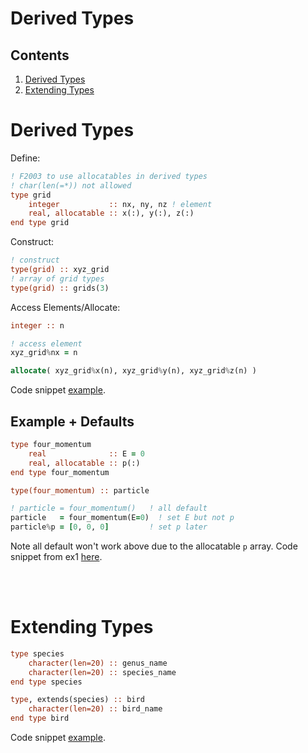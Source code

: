 # Derived Types

## Contents

1. [Derived Types](#1)
2. [Extending Types](#2)

<a name="1"></a>
# Derived Types

Define:

```fortran
! F2003 to use allocatables in derived types
! char(len(=*)) not allowed
type grid
    integer           :: nx, ny, nz ! element
    real, allocatable :: x(:), y(:), z(:)
end type grid
```

Construct:

```fortran
! construct
type(grid) :: xyz_grid
! array of grid types
type(grid) :: grids(3)
```

Access Elements/Allocate:

```fortran
integer :: n

! access element
xyz_grid%nx = n

allocate( xyz_grid%x(n), xyz_grid%y(n), xyz_grid%z(n) )
```

Code snippet [example](../08_Derived_Types/derived_types.f90).

## Example + Defaults

```fortran
type four_momentum
    real              :: E = 0
    real, allocatable :: p(:)
end type four_momentum

type(four_momentum) :: particle

! particle = four_momentum()   ! all default
particle   = four_momentum(E=0)  ! set E but not p
particle%p = [0, 0, 0]         ! set p later
```
Note all default won't work above due to the allocatable `p` array. Code snippet from ex1 [here](../08_Derived_Types/Exercise1/ex1.f90).

<br></br>
<a name="2"></a>
# Extending Types

```fortran
type species
    character(len=20) :: genus_name
    character(len=20) :: species_name
end type species

type, extends(species) :: bird
    character(len=20) :: bird_name
end type bird
```

Code snippet [example](../08_Derived_Types/type_ext.f90).